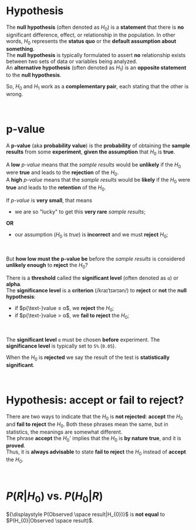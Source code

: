 # Hypothesis
The **null hypothesis** (often denoted as $`H_{0}`$) is a **statement** that there is **no** significant difference, effect, or relationship in the population. In other words, $`H_{0}`$ represents the **status quo** or the **default assumption about something**.<br>
The **null hypothesis** is typically formulated to assert **no** relationship exists between two sets of data or variables being analyzed.<br>
An **alternative hypothesis** (often denoted as $`H_{1}`$) is an **opposite statement** to the **null hypothesis**.<br>

So, $`H_{0}`$ and $`H_{1}`$ work as a **complementary pair**, each stating that the other is wrong.<br>

<br>

# p-value
A **p-value** (aka **probability value**) is the **probability** of obtaining the **sample results** from some **experiment**, **given the assumption** that $`H_{0}`$ is **true**.<br>

A **low** *p-value* means that the *sample results* would be **unlikely** if the $`H_{0}`$ were **true** and leads to the **rejection** of the $`H_{0}`$.<br>
A **high** *p-value* means that the *sample results* would be **likely** if the $`H_{0}`$ were **true** and leads to the **retention** of the $`H_{0}`$.<br>

If *p-value* is **very small**, that means
- we are so "lucky" to get this **very rare** *sample results*;

**OR** 
- our assumption ($`H_{0}`$ is *true*) is **incorrect** and we must **reject** $`H_{0}`$;

<br>

But **how low must the p-value be** before the *sample results* is considered **unlikely enough** to **reject** the $`H_{0}`$?<br>

There is a **threshold** called the **significant level** (often denoted as `α`) or **alpha**.<br>
The **significance level** is a **criterion** (/kraɪˈtɪərɪən/) to **reject** or **not** the **null hypothesis**:
- if $`p{\text-}value ≤ α`$, we **reject** the $`H_{0}`$;
- if $`p{\text-}value > α`$, we **fail to reject** the $`H_{0}`$;

<br>

The **significant level** `α` must be chosen **before** experiment. The **significance level** is typically set to `5%` (`0.05`).<br>

When the $`H_{0}`$ is **rejected** we say the result of the test is **statistically significant**. 

<br>

# Hypothesis: **accept** or **fail to reject**?
There are two ways to indicate that the $`H_{0}`$ is **not rejected**: **accept** the $`H_{0}`$ and **fail to reject** the $`H_{0}`$. Both these phrases mean the same, but in statistics, the meanings are somewhat different.<br>
The phrase **accept** the $`H_{0}`$' implies that the $`H_{0}`$ is **by nature true**, and it is **proved**.<br>
Thus, it is **always advisable** to state **fail to reject** the $`H_{0}`$ instead of **accept** the $`H_{0}`$.

<br>

# $`P(R|H_{0})`$ vs. $`P(H_{0}|R)`$
$`{\displaystyle P(Observed \space result|H_{0})}`$ is **not equal** to $`P(H_{0}|Observed \space result)`$.